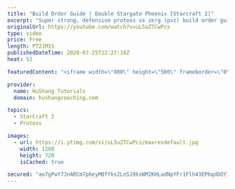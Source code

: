 ```yaml
---
title: "Build Order Guide | Double Stargate Phoenix [Starcraft 2]"
excerpt: "Super strong, defensive protoss vs zerg (pvz) build order guide. This opening is going to give you incredible map control over zerg in the mid-game, letting you scout exactly what is coming your way and making it easy to feel in control of the game. This build also completely owns mutalisk transitions"
originalUrl: https://youtube.com/watch?v=uL5uZTCwPcs
type: video
price: Free
length: PT21M1S
publishedDateTime: 2020-07-25T22:27:18Z
heat: 51

featuredContent: "<iframe width=\"800\" height=\"500\" frameborder=\"0\" src=\"https://www.youtube.com/embed/uL5uZTCwPcs\" allow=\"accelerometer; autoplay; encrypted-media; gyroscope; picture-in-picture\" allowfullscreen></iframe>"

provider:
  name: HuShang Tutorials
  domain: hushangcoaching.com

topics:
  - StarCraft 2
  - Protoss

images:
  - url: https://i.ytimg.com/vi/uL5uZTCwPcs/maxresdefault.jpg
    width: 1280
    height: 720
    isCached: true

secured: "ao7gPwY7JnARCm7p6eyMBfYks2LnSJ9kxWM2KHLadNpYFr1Flh43EP6qdDOY1b8fWwqL607Haekjm0G1aFJYpIMlZ0e5n9rHi3WyVyP0g0k9gZ5erBmBlJDRDNnElRkv55SvXipVjPHeiMLOxtQrzqsaePe53a0JU8Kx9q6OfvWgmXChy74jV2hfUUufYoU0FGPQf5T3NHYqPCpcP9cNrZCLUKvYsrwR/sm01vx7xE7fmBvV3z9a71u/fWCp8T7RgFcGVhOrJywTjyf8ISuSO8a9YQFPZOH4lHH1Yiowmk/X8d+32Tyzrq3K5nWDDPdHtxtciMQa4c4TdglBUtXtlcIOmsRfeuAc54ZA0aOhG+unh+3IhZxfb9aFzt3BR7egPY6ib9bfRsm+1/YLpiM7WO5MkuCWPX45wGcl2IlVXlo=;l2SBnnLMt8DP4UjA1Xytmg=="
---
```


